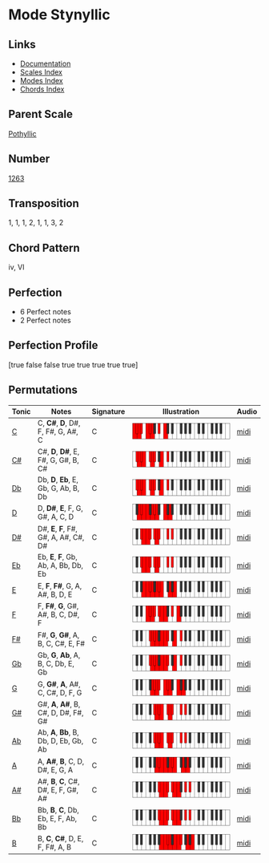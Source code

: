 # Mode Stynyllic

## Links

- [Documentation](README.md)
- [Scales Index](Scales.md)
- [Modes Index](Modes.md)
- [Chords Index](Chords.md)

## Parent Scale

[Pothyllic](ScalePothyllic.md)

## Number

[1263](https://ianring.com/musictheory/scales/1263)

## Transposition

1, 1, 1, 2, 1, 1, 3, 2

## Chord Pattern

iv, VI

## Perfection

- 6 Perfect notes
- 2 Perfect notes

## Perfection Profile

[true false false true true true true true]

## Permutations

| Tonic | Notes | Signature | Illustration | Audio |
|-------|-------|-----------|--------------|-------|
| [C](ModeCNaturalStynyllic.md) | C, **C#**, **D**, D#, F, F#, G, A#, C | C | ![CNaturalStynyllic](ModeCNaturalStynyllic.png) | [midi](https://github.com/edipermadi/music/blob/main/docs/ModeCNaturalStynyllic.mid?raw=true) |
| [C#](ModeCSharpStynyllic.md) | C#, **D**, **D#**, E, F#, G, G#, B, C# | C | ![CSharpStynyllic](ModeCSharpStynyllic.png) | [midi](https://github.com/edipermadi/music/blob/main/docs/ModeCSharpStynyllic.mid?raw=true) |
| [Db](ModeDFlatStynyllic.md) | Db, **D**, **Eb**, E, Gb, G, Ab, B, Db | C | ![DFlatStynyllic](ModeDFlatStynyllic.png) | [midi](https://github.com/edipermadi/music/blob/main/docs/ModeDFlatStynyllic.mid?raw=true) |
| [D](ModeDNaturalStynyllic.md) | D, **D#**, **E**, F, G, G#, A, C, D | C | ![DNaturalStynyllic](ModeDNaturalStynyllic.png) | [midi](https://github.com/edipermadi/music/blob/main/docs/ModeDNaturalStynyllic.mid?raw=true) |
| [D#](ModeDSharpStynyllic.md) | D#, **E**, **F**, F#, G#, A, A#, C#, D# | C | ![DSharpStynyllic](ModeDSharpStynyllic.png) | [midi](https://github.com/edipermadi/music/blob/main/docs/ModeDSharpStynyllic.mid?raw=true) |
| [Eb](ModeEFlatStynyllic.md) | Eb, **E**, **F**, Gb, Ab, A, Bb, Db, Eb | C | ![EFlatStynyllic](ModeEFlatStynyllic.png) | [midi](https://github.com/edipermadi/music/blob/main/docs/ModeEFlatStynyllic.mid?raw=true) |
| [E](ModeENaturalStynyllic.md) | E, **F**, **F#**, G, A, A#, B, D, E | C | ![ENaturalStynyllic](ModeENaturalStynyllic.png) | [midi](https://github.com/edipermadi/music/blob/main/docs/ModeENaturalStynyllic.mid?raw=true) |
| [F](ModeFNaturalStynyllic.md) | F, **F#**, **G**, G#, A#, B, C, D#, F | C | ![FNaturalStynyllic](ModeFNaturalStynyllic.png) | [midi](https://github.com/edipermadi/music/blob/main/docs/ModeFNaturalStynyllic.mid?raw=true) |
| [F#](ModeFSharpStynyllic.md) | F#, **G**, **G#**, A, B, C, C#, E, F# | C | ![FSharpStynyllic](ModeFSharpStynyllic.png) | [midi](https://github.com/edipermadi/music/blob/main/docs/ModeFSharpStynyllic.mid?raw=true) |
| [Gb](ModeGFlatStynyllic.md) | Gb, **G**, **Ab**, A, B, C, Db, E, Gb | C | ![GFlatStynyllic](ModeGFlatStynyllic.png) | [midi](https://github.com/edipermadi/music/blob/main/docs/ModeGFlatStynyllic.mid?raw=true) |
| [G](ModeGNaturalStynyllic.md) | G, **G#**, **A**, A#, C, C#, D, F, G | C | ![GNaturalStynyllic](ModeGNaturalStynyllic.png) | [midi](https://github.com/edipermadi/music/blob/main/docs/ModeGNaturalStynyllic.mid?raw=true) |
| [G#](ModeGSharpStynyllic.md) | G#, **A**, **A#**, B, C#, D, D#, F#, G# | C | ![GSharpStynyllic](ModeGSharpStynyllic.png) | [midi](https://github.com/edipermadi/music/blob/main/docs/ModeGSharpStynyllic.mid?raw=true) |
| [Ab](ModeAFlatStynyllic.md) | Ab, **A**, **Bb**, B, Db, D, Eb, Gb, Ab | C | ![AFlatStynyllic](ModeAFlatStynyllic.png) | [midi](https://github.com/edipermadi/music/blob/main/docs/ModeAFlatStynyllic.mid?raw=true) |
| [A](ModeANaturalStynyllic.md) | A, **A#**, **B**, C, D, D#, E, G, A | C | ![ANaturalStynyllic](ModeANaturalStynyllic.png) | [midi](https://github.com/edipermadi/music/blob/main/docs/ModeANaturalStynyllic.mid?raw=true) |
| [A#](ModeASharpStynyllic.md) | A#, **B**, **C**, C#, D#, E, F, G#, A# | C | ![ASharpStynyllic](ModeASharpStynyllic.png) | [midi](https://github.com/edipermadi/music/blob/main/docs/ModeASharpStynyllic.mid?raw=true) |
| [Bb](ModeBFlatStynyllic.md) | Bb, **B**, **C**, Db, Eb, E, F, Ab, Bb | C | ![BFlatStynyllic](ModeBFlatStynyllic.png) | [midi](https://github.com/edipermadi/music/blob/main/docs/ModeBFlatStynyllic.mid?raw=true) |
| [B](ModeBNaturalStynyllic.md) | B, **C**, **C#**, D, E, F, F#, A, B | C | ![BNaturalStynyllic](ModeBNaturalStynyllic.png) | [midi](https://github.com/edipermadi/music/blob/main/docs/ModeBNaturalStynyllic.mid?raw=true) |
